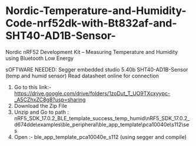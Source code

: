 # Nordic-Temperature-and-Humidity-Code-nrf52dk-with-Bt832af-and-SHT40-AD1B-Sensor-
Nordic nRF52 Development Kit – Measuring Temperature and Humidity using Bluetooth Low Energy

sOFTWARE NEEDED:
 Segger embedded studio 5.40b
 SHT40-AD1B-Sensor (temp and humid sensor) Read datasheet online for connection
 

1. Go to this link:- https://drive.google.com/drive/folders/1zoDut_T_UO9TXcxyypc-_A5CZhxZC8g8?usp=sharing
2. Download the Zip File
3. Unzip and Go to path : nRF5_SDK_17.0.2_BLE_template_success_temp_humid\nRF5_SDK_17.0.2_d674dde\examples\ble_peripheral\ble_app_template\pca10040e\s112\ses
4. Open :- ble_app_template_pca10040e_s112 (using segger and compile)


